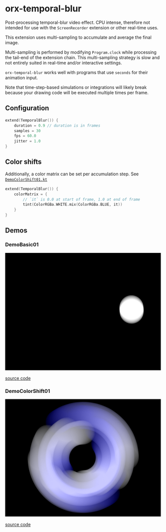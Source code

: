 # orx-temporal-blur

Post-processing temporal-blur video effect. CPU intense, therefore not intended 
for use with the `ScreenRecorder` extension or other real-time uses.

This extension uses multi-sampling to accumulate and average the final image. 

Multi-sampling is performed by modifying `Program.clock` 
while processing the tail-end of the extension chain. This multi-sampling strategy is slow and not
entirely suited in real-time and/or interactive settings.

`orx-temporal-blur` works well with programs that use `seconds` for their animation input.

Note that time-step-based simulations or integrations will likely break because your drawing code will be executed multiple times
per frame.

## Configuration

```kotlin
extend(TemporalBlur()) {
    duration = 0.9 // duration is in frames
    samples = 30 
    fps = 60.0 
    jitter = 1.0
}
```

## Color shifts

Additionally, a color matrix can be set per accumulation step. See [`DemoColorShift01.kt`](src/demo/kotlin/DemoColorShift01.kt)

```kotlin
extend(TemporalBlur()) {
    colorMatrix = {
        // `it` is 0.0 at start of frame, 1.0 at end of frame
        tint(ColorRGBa.WHITE.mix(ColorRGBa.BLUE, it))
    }
}
```


<!-- __demos__ -->
## Demos
### DemoBasic01


![DemoBasic01Kt](https://raw.githubusercontent.com/openrndr/orx/media/orx-temporal-blur/images/DemoBasic01Kt.png)

[source code](src/demo/kotlin/DemoBasic01.kt)

### DemoColorShift01


![DemoColorShift01Kt](https://raw.githubusercontent.com/openrndr/orx/media/orx-temporal-blur/images/DemoColorShift01Kt.png)

[source code](src/demo/kotlin/DemoColorShift01.kt)
